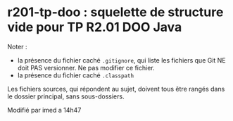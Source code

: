 # r201-tp-doo : squelette de structure vide pour TP R2.01 DOO Java

Noter :
- la présence du fichier caché <code>.gitignore</code>, qui liste les fichiers que Git NE doit PAS versionner. 
Ne pas modifier ce fichier.
- la présence du fichier caché <code>.classpath</code>

Les fichiers sources, qui répondent au sujet, doivent tous être rangés dans le dossier principal, sans sous-dossiers.

Modifié par imed a 14h47